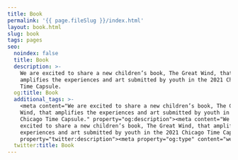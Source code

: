 ```yaml
---
title: Book
permalink: '{{ page.fileSlug }}/index.html'
layout: book.html
slug: book
tags: pages
seo:
  noindex: false
  title: Book
  description: >-
    We are excited to share a new children’s book, The Great Wind, that
    amplifies the experiences and art submitted by youth in the 2021 Chicago
    Time Capsule.
  og:title: Book
  additional_tags: >-
    <meta content="We are excited to share a new children’s book, The Great
    Wind, that amplifies the experiences and art submitted by youth in the 2021
    Chicago Time Capsule." property="og:description"><meta content="We are
    excited to share a new children’s book, The Great Wind, that amplifies the
    experiences and art submitted by youth in the 2021 Chicago Time Capsule."
    property="twitter:description"><meta property="og:type" content="website">
  twitter:title: Book
---
```



